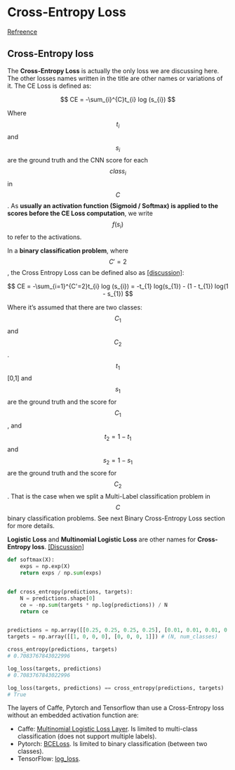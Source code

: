 # Cross-Entropy Loss

[Refreence](https://gombru.github.io/2018/05/23/cross_entropy_loss/)

## Cross-Entropy loss

The **Cross-Entropy Loss** is actually the only loss we are discussing here. The other losses names written in the title are other names or variations of it. The CE Loss is defined as:

$$
CE = -\sum_{i}^{C}t_{i} log (s_{i})
$$

Where $$t_i$$ and $$s_i$$ are the ground truth and the CNN score for each $$class_i$$ in $$C$$. As **usually an activation function \(Sigmoid / Softmax\) is applied to the scores before the CE Loss computation**, we write $$f(s_i)$$ to refer to the activations.

In a **binary classification problem**, where $$C'=2$$, the Cross Entropy Loss can be defined also as [\[discussion\]](https://datascience.stackexchange.com/questions/9302/the-cross-entropy-error-function-in-neural-networks):

$$
CE = -\sum_{i=1}^{C'=2}t_{i} log (s_{i}) = -t_{1} log(s_{1}) - (1 - t_{1}) log(1 - s_{1})
$$

Where it’s assumed that there are two classes: $$C_1$$ and $$C_2$$. $$t_1$$ \[0,1\] and $$s_1$$ are the ground truth and the score for $$C_1$$, and $$t_2=1-t_1$$ and $$s_2=1-s_1$$ are the ground truth and the score for $$C_2$$. That is the case when we split a Multi-Label classification problem in $$C$$ binary classification problems. See next Binary Cross-Entropy Loss section for more details.

**Logistic Loss** and **Multinomial Logistic Loss** are other names for **Cross-Entropy loss**. [\[Discussion\]](https://stats.stackexchange.com/questions/166958/multinomial-logistic-loss-vs-cross-entropy-vs-square-error/172790)

```python
def softmax(X):
    exps = np.exp(X)
    return exps / np.sum(exps)


def cross_entropy(predictions, targets):
    N = predictions.shape[0]
    ce = -np.sum(targets * np.log(predictions)) / N
    return ce


predictions = np.array([[0.25, 0.25, 0.25, 0.25], [0.01, 0.01, 0.01, 0.97]]) # (N, num_classes)
targets = np.array([[1, 0, 0, 0], [0, 0, 0, 1]]) # (N, num_classes)

cross_entropy(predictions, targets)
# 0.7083767843022996

log_loss(targets, predictions)
# 0.7083767843022996

log_loss(targets, predictions) == cross_entropy(predictions, targets)
# True
```

The layers of Caffe, Pytorch and Tensorflow than use a Cross-Entropy loss without an embedded activation function are:

* Caffe: [Multinomial Logistic Loss Layer](http://caffe.berkeleyvision.org/tutorial/layers/multinomiallogisticloss.html). Is limited to multi-class classification \(does not support multiple labels\).
* Pytorch: [BCELoss](https://pytorch.org/docs/master/nn.html#bceloss). Is limited to binary classification \(between two classes\).
* TensorFlow: [log\_loss](https://www.tensorflow.org/api_docs/python/tf/losses/log_loss).

